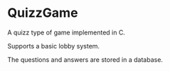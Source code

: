 # QuizzGame
A quizz type of game implemented in C.

Supports a basic lobby system.

The questions and answers are stored in a database.

